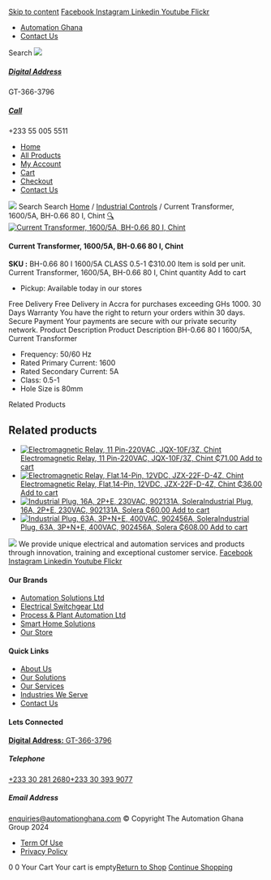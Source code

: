 [Skip to content](https://store.automationghana.com/product/current-transformer-bh-0-66-80-i-1600-5a-class-0-5-1-chint/#content)
[ Facebook ](https://www.facebook.com/automationgh/) [ Instagram ](https://www.instagram.com/automationgh/) [ Linkedin ](https://www.linkedin.com/company/the-automation-ghana-limited/) [ Youtube ](https://www.youtube.com/channel/UCurrRDUSm5oIW39VXjn1u0w) [ Flickr ](https://www.flickr.com/photos/181794037@N07/)
  * [ Automation Ghana ](https://automationghana.com)
  * [ Contact Us ](https://store.automationghana.com/contact/)


Search
[ ![](https://store.automationghana.com/wp-content/uploads/2024/04/Website-TAGG-Logo-BLUE.png) ](https://store.automationghana.com/)
[ ](https://maps.app.goo.gl/m4xeaagWCNbLk4jM6)
#####  [ Digital Address ](https://maps.app.goo.gl/m4xeaagWCNbLk4jM6)
GT-366-3796 
[ ](tel:+233550055511)
#####  [ Call ](tel:+233550055511)
+233 55 005 5511 
  * [Home](https://store.automationghana.com/)
  * [All Products](https://store.automationghana.com/shop/)
  * [My Account](https://store.automationghana.com/my-account/)
  * [Cart](https://store.automationghana.com/cart/)
  * [Checkout](https://store.automationghana.com/checkout/)
  * [Contact Us](https://store.automationghana.com/contact/)


[![](https://store.automationghana.com/wp-content/uploads/2024/04/AutomationGhana_logo_white.png)](https://store.automationghana.com)
Search
Search
[Home](https://store.automationghana.com) / [Industrial Controls](https://store.automationghana.com/product-category/industrial-controls/) / Current Transformer, 1600/5A, BH-0.66 80 I, Chint
[🔍](https://store.automationghana.com/product/current-transformer-bh-0-66-80-i-1600-5a-class-0-5-1-chint/)
[![Current Transformer, 1600/5A, BH-0.66 80 I, Chint](https://store.automationghana.com/wp-content/uploads/2020/04/BH-0.66-120-I-1500-5A-Class-0.5-1-Chint-Copy-Copy-1.jpg)](https://store.automationghana.com/wp-content/uploads/2020/04/BH-0.66-120-I-1500-5A-Class-0.5-1-Chint-Copy-Copy-1.jpg)
####  Current Transformer, 1600/5A, BH-0.66 80 I, Chint 
**SKU :** BH-0.66 80 I 1600/5A CLASS 0.5-1 
₵310.00
Item is sold per unit.
Current Transformer, 1600/5A, BH-0.66 80 I, Chint quantity
Add to cart
  * Pickup: Available today in our stores


Free Delivery 
Free Delivery in Accra for purchases exceeding GHs 1000. 
30 Days Warranty 
You have the right to return your orders within 30 days. 
Secure Payment 
Your payments are secure with our private security network. 
Product Description
Product Description
BH-0.66 80 I 1600/5A, Current Transformer 
  * Frequency: 50/60 Hz
  * Rated Primary Current: 1600
  * Rated Secondary Current: 5A
  * Class: 0.5-1
  * Hole Size is 80mm


Related Products 
## Related products
  * [![Electromagnetic Relay, 11 Pin-220VAC, JQX-10F/3Z, Chint](https://store.automationghana.com/wp-content/uploads/2020/04/11-Pin-Relay-JQX-10F_3Z-220VAC-Chint-2-300x300.jpg)Electromagnetic Relay, 11 Pin-220VAC, JQX-10F/3Z, Chint ₵71.00 ](https://store.automationghana.com/product/11-pin-relay-jqx-10f-3z-220vac-chint/)
[Add to cart](https://store.automationghana.com/product/current-transformer-bh-0-66-80-i-1600-5a-class-0-5-1-chint/?add-to-cart=1592)
  * [![Electromagnetic Relay, Flat,14-Pin, 12VDC, JZX-22F-D-4Z, Chint](https://store.automationghana.com/wp-content/uploads/2020/04/14-Pin-Relay-JZX-22F-D-4Z-24VDC-Chint-300x300.jpg)Electromagnetic Relay, Flat,14-Pin, 12VDC, JZX-22F-D-4Z, Chint ₵36.00 ](https://store.automationghana.com/product/14-pin-relay-jzx-22f-d-4z-12vdc-chint/)
[Add to cart](https://store.automationghana.com/product/current-transformer-bh-0-66-80-i-1600-5a-class-0-5-1-chint/?add-to-cart=1595)
  * [![Industrial Plug, 16A, 2P+E, 230VAC, 902131A, Solera](https://store.automationghana.com/wp-content/uploads/2020/04/industrial-plug-3-pin-300x300.jpg)Industrial Plug, 16A, 2P+E, 230VAC, 902131A, Solera ₵60.00 ](https://store.automationghana.com/product/plug-902131a-solera/)
[Add to cart](https://store.automationghana.com/product/current-transformer-bh-0-66-80-i-1600-5a-class-0-5-1-chint/?add-to-cart=1523)
  * [![Industrial Plug, 63A, 3P+N+E, 400VAC, 902456A, Solera](https://store.automationghana.com/wp-content/uploads/2020/02/SOLERA-8-300x300.jpg)Industrial Plug, 63A, 3P+N+E, 400VAC, 902456A, Solera ₵608.00 ](https://store.automationghana.com/product/plug-902456a-solera/)
[Add to cart](https://store.automationghana.com/product/current-transformer-bh-0-66-80-i-1600-5a-class-0-5-1-chint/?add-to-cart=1524)


![](https://store.automationghana.com/wp-content/uploads/2024/04/AutomationGhana_logo_white.png)
We provide unique electrical and automation services and products through innovation, training and exceptional customer service.
[ Facebook ](https://www.facebook.com/automationgh/) [ Instagram ](https://www.instagram.com/automationgh/) [ Linkedin ](https://www.linkedin.com/company/the-automation-ghana-limited/) [ Youtube ](https://www.youtube.com/channel/UCurrRDUSm5oIW39VXjn1u0w) [ Flickr ](https://www.flickr.com/photos/181794037@N07/)
#### Our Brands
  * [ Automation Solutions Ltd ](https://store.automationghana.com/product/current-transformer-bh-0-66-80-i-1600-5a-class-0-5-1-chint/)
  * [ Electrical Switchgear Ltd ](https://store.automationghana.com/product/current-transformer-bh-0-66-80-i-1600-5a-class-0-5-1-chint/)
  * [ Process & Plant Automation Ltd ](https://store.automationghana.com/product/current-transformer-bh-0-66-80-i-1600-5a-class-0-5-1-chint/)
  * [ Smart Home Solutions ](https://store.automationghana.com/product/current-transformer-bh-0-66-80-i-1600-5a-class-0-5-1-chint/)
  * [ Our Store ](https://store.automationghana.com/product/current-transformer-bh-0-66-80-i-1600-5a-class-0-5-1-chint/)


#### Quick Links
  * [ About Us ](https://store.automationghana.com/product/current-transformer-bh-0-66-80-i-1600-5a-class-0-5-1-chint/)
  * [ Our Solutions ](https://store.automationghana.com/product/current-transformer-bh-0-66-80-i-1600-5a-class-0-5-1-chint/)
  * [ Our Services ](https://store.automationghana.com/product/current-transformer-bh-0-66-80-i-1600-5a-class-0-5-1-chint/)
  * [ Industries We Serve ](https://store.automationghana.com/product/current-transformer-bh-0-66-80-i-1600-5a-class-0-5-1-chint/)
  * [ Contact Us ](https://store.automationghana.com/product/current-transformer-bh-0-66-80-i-1600-5a-class-0-5-1-chint/)


#### Lets Connected
[**Digital Address:** GT-366-3796](https://maps.app.goo.gl/m4xeaagWCNbLk4jM6)
#####  Telephone 
[ +233 30 281 2680](tel:+233302812680)[+233 30 393 9077](https://store.automationghana.com/product/current-transformer-bh-0-66-80-i-1600-5a-class-0-5-1-chint/+233303939077)
#####  Email Address 
enquiries@automationghana.com 
© Copyright The Automation Ghana Group 2024
  * [ Term Of Use ](https://store.automationghana.com/product/current-transformer-bh-0-66-80-i-1600-5a-class-0-5-1-chint/)
  * [ Privacy Policy ](https://store.automationghana.com/product/current-transformer-bh-0-66-80-i-1600-5a-class-0-5-1-chint/)


0
0
Your Cart
Your cart is empty[Return to Shop](https://store.automationghana.com/shop/)
[Continue Shopping](https://store.automationghana.com/product/current-transformer-bh-0-66-80-i-1600-5a-class-0-5-1-chint/)

